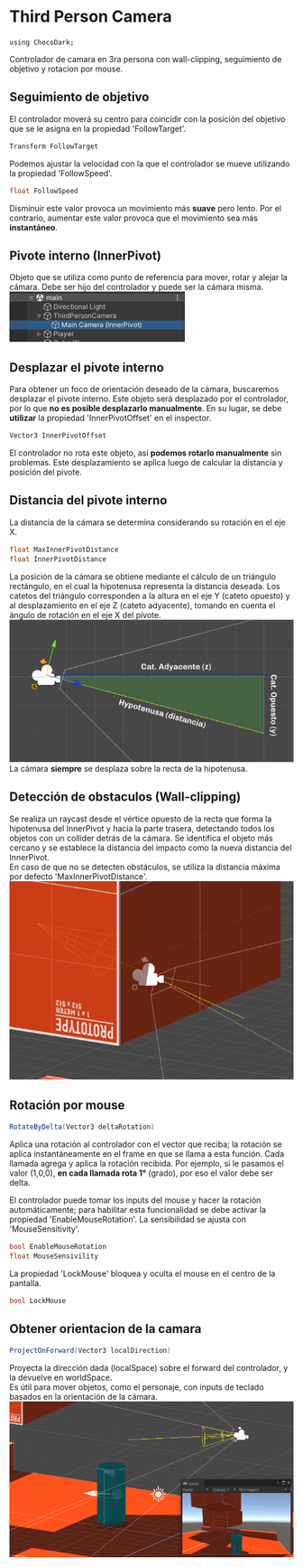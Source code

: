 # Third Person Camera
`using ChocoDark;`

Controlador de camara en 3ra persona con wall-clipping, seguimiento de objetivo y rotacion por mouse.

## Seguimiento de objetivo
El controlador moverá su centro para coincidir con la posición del objetivo que se le asigna en la propiedad 'FollowTarget'.
```csharp
Transform FollowTarget
```
Podemos ajustar la velocidad con la que el controlador se mueve utilizando la propiedad 'FollowSpeed'.
```csharp
float FollowSpeed
```
Disminuir este valor provoca un movimiento más **suave** pero lento.
Por el contrario, aumentar este valor provoca que el movimiento sea más **instantáneo**.

## Pivote interno (InnerPivot)
Objeto que se utiliza como punto de referencia para mover, rotar y alejar la cámara.
Debe ser hijo del controlador y puede ser la cámara misma.  
![alt text](image-1.png)

## Desplazar el pivote interno
Para obtener un foco de orientación deseado de la cámara, buscaremos desplazar el pivote interno.
Este objeto será desplazado por el controlador, por lo que **no es posible desplazarlo manualmente**. En su lugar, se debe **utilizar** la propiedad 'InnerPivotOffset' en el inspector.
```csharp
Vector3 InnerPivotOffset
```
El controlador no rota este objeto, así **podemos rotarlo manualmente** sin problemas.
Este desplazamiento se aplica luego de calcular la distancia y posición del pivote.

## Distancia del pivote interno
La distancia de la cámara se determina considerando su rotación en el eje X.
```csharp
float MaxInnerPivotDistance
float InnerPivotDistance
```
La posición de la cámara se obtiene mediante el cálculo de un triángulo rectángulo, en el cual la hipotenusa representa la distancia deseada. Los catetos del triángulo corresponden a la altura en el eje Y (cateto opuesto) y al desplazamiento en el eje Z (cateto adyacente), tomando en cuenta el ángulo de rotación en el eje X del pivote.  
![alt text](image-2.png)  
La cámara **siempre** se desplaza sobre la recta de la hipotenusa.

## Detección de obstaculos (Wall-clipping)
Se realiza un raycast desde el vértice opuesto de la recta que forma la hipotenusa del InnerPivot y hacia la parte trasera, detectando todos los objetos con un collider detrás de la cámara.
Se identifica el objeto más cercano y se establece la distancia del impacto como la nueva distancia del InnerPivot.  
En caso de que no se detecten obstáculos, se utiliza la distancia máxima por defecto 'MaxInnerPivotDistance'.  
![alt text](image-3.png)

## Rotación por mouse
```csharp
RotateByDelta(Vector3 deltaRotation)
```
Aplica una rotación al controlador con el vector que reciba; la rotación se aplica instantáneamente en el frame en que se llama a esta función.
Cada llamada agrega y aplica la rotación recibida. Por ejemplo, si le pasamos el valor (1,0,0), **en cada llamada rota 1°** (grado), por eso el valor debe ser delta.

El controlador puede tomar los inputs del mouse y hacer la rotación automáticamente; para habilitar esta funcionalidad se debe activar la propiedad 'EnableMouseRotation'. La sensibilidad se ajusta con 'MouseSensitivity'.
```csharp
bool EnableMouseRotation
float MouseSensivility
```
La propiedad 'LockMouse' bloquea y oculta el mouse en el centro de la pantalla.
```csharp
bool LockMouse
```


## Obtener orientacion de la camara
```csharp
ProjectOnForward(Vector3 localDirection)
```
Proyecta la dirección dada (localSpace) sobre el forward del controlador, y la devuelve en worldSpace.  
Es útil para mover objetos, como el personaje, con inputs de teclado basados en la orientación de la cámara. 
![alt text](image-4.png)